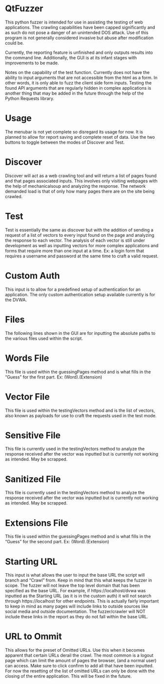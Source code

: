 # QtFuzzer
This python fuzzer is intended for use in assisting the testing of web applications. The crawling capabilities have been capped significantly and as such do not pose a danger of an unintended DOS attack. Use of this program is not generally considered invasive but abuse after modification could be. 

Currently, the reporting feature is unfinished and only outputs results into the command line. Additionally, the GUI is at its infant stages with improvements to be made. 

Notes on the capability of the test function. Currently does not have the ability to input arguments that are not accessible from the html as a form. In other words, it is only able to fuzz the client side form inputs. Testing the found API arguments that are regularly hidden in complex applications is another thing that may be added in the future through the help of the Python Requests library. 

# Usage
The menubar is not yet complete so disregard its usage for now. It is planned to allow for report saving and complete reset of data. Use the two buttons to toggle between the modes of Discover and Test. 

# Discover
Discover will act as a web crawling tool and will return a list of pages found and that pages associated inputs. This involves only visiting webpages with the help of mechanicalsoup and analyzing the response. The network demanded load is that of only how many pages there are on the site being crawled. 

# Test
Test is essentially the same as discover but with the addition of sending a request of a list of vectors to every input found on the page and analyzing the response to each vector. The analysis of each vector is still under development as well as inputting vectors for more complex applications and forms that require more than one input at a time. Ex: a login form that requires a username and password at the same time to craft a valid request. 

# Custom Auth
This input is to allow for a predefined setup of authentication for an application. The only custom authentication setup available currently is for the DVWA. 

# Files
The following lines shown in the GUI are for inputting the absolute paths to the various files used within the script. 

# Words File
This file is used within the guessingPages method and is what fills in the “Guess” for the first part. Ex: (Word).(Extension)

# Vector File
This file is used within the testingVectors method and is the list of vectors, also known as payloads for use to craft the requests used in the test mode. 

# Sensitive File
This file is currently used in the testingVectors method to analyze the response received after the vector was inputted but is currently not working as intended. May be scrapped. 

# Sanitized File
This file is currently used in the testingVectors method to analyze the response received after the vector was inputted but is currently not working as intended. May be scrapped. 

# Extensions File
This file is used within the guessingPages method and is what fills in the “Guess” for the second part. Ex: (Word).(Extension)

# Starting URL
This input is what allows the user to input the base URL the script will branch and “Crawl” from. Keep in mind that this what keeps the fuzzer in scope. The fuzzer will not leave the top level domain that has been specified as the base URL. For example, if https://localhost/dvwa was inputted as the Starting URL (as it is in the custom auth) it will not search through https://localhost for other endpoints. This is actually fairly important to keep in mind as many pages will include links to outside sources like social media and outside documentation. The fuzzer/crawler will NOT include these links in the report as they do not fall within the base URL. 

# URL to Ommit
This allows for the preset of Omitted URLs. Use this when it becomes apparent that certain URLs derail the crawl. The most common is a logout page which can limit the amount of pages the browser, (and a normal user) can access. Make sure to click confirm to add all that have been inputted. For now the resetting of the list of omitted URLs can only be done with the closing of the entire application. This will be fixed in the future. 
